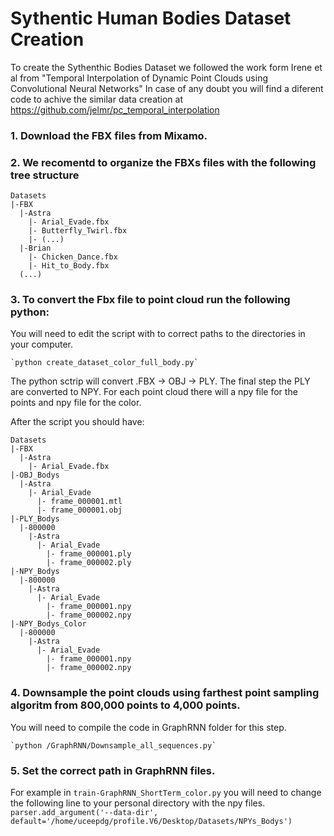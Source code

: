 # Sythentic Human Bodies Dataset Creation

To create the Sythenthic Bodies Dataset we followed the work form Irene et al from "Temporal Interpolation of Dynamic Point Clouds using Convolutional Neural Networks" 
In case of any doubt you will find a diferent code to achive the similar data creation at https://github.com/jelmr/pc_temporal_interpolation

### 1. Download the FBX files from Mixamo.

### 2. We recomentd to organize the FBXs files with the following tree structure
```
Datasets
|-FBX
  |-Astra
    |- Arial_Evade.fbx
    |- Butterfly_Twirl.fbx
    |- (...)
  |-Brian
    |- Chicken_Dance.fbx
    |- Hit_to_Body.fbx
  (...)
```

### 3. To convert the Fbx file to point cloud run the following python:
You will need to edit the script with to correct paths to the directories in your computer.

    `python create_dataset_color_full_body.py`

The python sctrip will  convert .FBX -> OBJ -> PLY. The final step the PLY are converted to NPY. For each point cloud there will a npy file for the points and npy file for the color.

After the script you should have:
```
Datasets
|-FBX
  |-Astra
    |- Arial_Evade.fbx
|-OBJ_Bodys
  |-Astra
    |- Arial_Evade
      |- frame_000001.mtl
      |- frame_000001.obj
|-PLY_Bodys
  |-800000
    |-Astra
      |- Arial_Evade
        |- frame_000001.ply
        |- frame_000002.ply
|-NPY_Bodys
  |-800000
    |-Astra
      |- Arial_Evade
        |- frame_000001.npy
        |- frame_000002.npy
|-NPY_Bodys_Color
  |-800000
    |-Astra
      |- Arial_Evade
        |- frame_000001.npy
        |- frame_000002.npy
  ```


### 4. Downsample the point clouds using farthest point sampling algoritm from 800,000 points to 4,000 points. 
You will need to compile the code in GraphRNN folder for this step.

    `python /GraphRNN/Downsample_all_sequences.py`

### 5. Set the correct path in GraphRNN files.

For example in `train-GraphRNN_ShortTerm_color.py` you will need to change the following line to your personal directory with the npy files.
`parser.add_argument('--data-dir', default='/home/uceepdg/profile.V6/Desktop/Datasets/NPYs_Bodys')`
